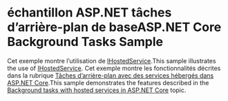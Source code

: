 # <a name="aspnet-core-background-tasks-sample"></a><span data-ttu-id="adf50-101">échantillon ASP.NET tâches d’arrière-plan de base</span><span class="sxs-lookup"><span data-stu-id="adf50-101">ASP.NET Core Background Tasks Sample</span></span>

<span data-ttu-id="adf50-102">Cet exemple montre l’utilisation de [IHostedService](https://docs.microsoft.com/dotnet/api/microsoft.extensions.hosting.ihostedservice).</span><span class="sxs-lookup"><span data-stu-id="adf50-102">This sample illustrates the use of [IHostedService](https://docs.microsoft.com/dotnet/api/microsoft.extensions.hosting.ihostedservice).</span></span> <span data-ttu-id="adf50-103">Cet exemple montre les fonctionnalités décrites dans la rubrique [Tâches d’arrière-plan avec des services hébergés dans ASP.NET Core](https://docs.microsoft.com/aspnet/core/fundamentals/host/hosted-services).</span><span class="sxs-lookup"><span data-stu-id="adf50-103">This sample demonstrates the features described in the [Background tasks with hosted services in ASP.NET Core](https://docs.microsoft.com/aspnet/core/fundamentals/host/hosted-services) topic.</span></span>
